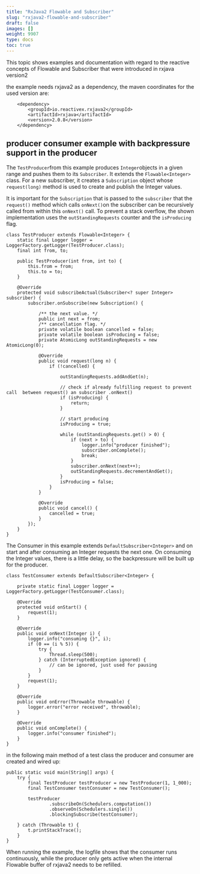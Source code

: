 ```yaml
---
title: "RxJava2 Flowable and Subscriber"
slug: "rxjava2-flowable-and-subscriber"
draft: false
images: []
weight: 9907
type: docs
toc: true
---
```


This topic shows examples and documentation with regard to the reactive concepts of Flowable and Subscriber that were introduced in rxjava version2

the example needs rxjava2 as a dependency, the maven coordinates for the used version are:

        <dependency>
            <groupId>io.reactivex.rxjava2</groupId>
            <artifactId>rxjava</artifactId>
            <version>2.0.8</version>
        </dependency>


## producer consumer example with backpressure support in the producer
The `TestProducer`from this example produces `Integer`objects in a given range and pushes them to its `Subscriber`. It extends the `Flowable<Integer>` class. For a new subscriber, it creates a `Subscription` object whose `request(long)` method is used to create and publish the Integer values.

It is important for the `Subscription` that is passed to the `subscriber` that the `request()` method which calls `onNext()`on the subscriber can be recursively called from within this `onNext()` call. To prevent a stack overflow, the shown implementation uses the `outStandingRequests` counter and the `isProducing` flag.

    class TestProducer extends Flowable<Integer> {
        static final Logger logger = LoggerFactory.getLogger(TestProducer.class);
        final int from, to;
    
        public TestProducer(int from, int to) {
            this.from = from;
            this.to = to;
        }
    
        @Override
        protected void subscribeActual(Subscriber<? super Integer> subscriber) {
            subscriber.onSubscribe(new Subscription() {
    
                /** the next value. */
                public int next = from;
                /** cancellation flag. */
                private volatile boolean cancelled = false;
                private volatile boolean isProducing = false;
                private AtomicLong outStandingRequests = new AtomicLong(0);
    
                @Override
                public void request(long n) {
                    if (!cancelled) {
    
                        outStandingRequests.addAndGet(n);
    
                        // check if already fulfilling request to prevent call  between request() an subscriber .onNext()
                        if (isProducing) {
                            return;
                        }
    
                        // start producing
                        isProducing = true;
    
                        while (outStandingRequests.get() > 0) {
                            if (next > to) {
                                logger.info("producer finished");
                                subscriber.onComplete();
                                break;
                            }
                            subscriber.onNext(next++);
                            outStandingRequests.decrementAndGet();
                        }
                        isProducing = false;
                    }
                }
    
                @Override
                public void cancel() {
                    cancelled = true;
                }
            });
        }
    }

The Consumer in this example extends `DefaultSubscriber<Integer>` and on start and after consuming an Integer requests the next one. On consuming the Integer values, there is a little delay, so the backpressure will be built up for the producer.

    class TestConsumer extends DefaultSubscriber<Integer> {
    
        private static final Logger logger = LoggerFactory.getLogger(TestConsumer.class);
    
        @Override
        protected void onStart() {
            request(1);
        }
    
        @Override
        public void onNext(Integer i) {
            logger.info("consuming {}", i);
            if (0 == (i % 5)) {
                try {
                    Thread.sleep(500);
                } catch (InterruptedException ignored) {
                    // can be ignored, just used for pausing
                }
            }
            request(1);
        }
    
        @Override
        public void onError(Throwable throwable) {
            logger.error("error received", throwable);
        }
    
        @Override
        public void onComplete() {
            logger.info("consumer finished");
        }
    }

in the following main method of a test class the producer and consumer are created and wired up:

    public static void main(String[] args) {
        try {
            final TestProducer testProducer = new TestProducer(1, 1_000);
            final TestConsumer testConsumer = new TestConsumer();

            testProducer
                    .subscribeOn(Schedulers.computation())
                    .observeOn(Schedulers.single())
                    .blockingSubscribe(testConsumer);

        } catch (Throwable t) {
            t.printStackTrace();
        }
    }

When running the example, the logfile shows that the consumer runs continuously, while the producer only gets active when the internal Flowable buffer of rxjava2 needs to be refilled.

